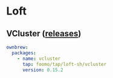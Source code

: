 # Loft

## VCluster ([releases](https://github.com/loft-sh/vcluster/releases))

```yaml
ownbrew:
  packages:
    - name: vcluster
      tap: foomo/tap/loft-sh/vcluster
      version: 0.15.2
```
